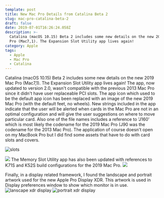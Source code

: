 ```yaml
---
template: post
title: New Mac Pro Details from Catalina Beta 2
slug: mac-pro-catalina-beta-2
draft: false
date: 2019-07-01T16:26:24.058Z
description: >-
  Catalina (macOS 10.15) Beta 2 includes some new details on the new 2019 Mac
  Pro (Mac7,1). The Expansion Slot Utility app lives again!
category: Apple
tags:
  - Apple
  - Mac Pro
  - Catalina
---
```

Catalina (macOS 10.15) Beta 2 includes some new details on the new 2019 Mac Pro (Mac7,1). The Expansion Slot Utility app lives again! The app, now updated to version 2.0, wasn't compatible with the previous 2013 Mac Pro since it didn't have user replaceable PCI slots. The app icon which used to be the default app icon has been replaced with an image of the new 2019 Mac Pro (with the default feet, no wheels). New strings included in the app indicate that the user will be alerted when cards in the Mac Pro are not in an optimal configuration and will give the user suggestions on where to move particular card. Also one of the file names includes a reference to 'J160' which is most likely the codename for the 2019 Mac Pro (J90 was the codename for the 2013 Mac Pro). The application of course doesn't open on my MacBook Pro but I did find some assets that have to do with card slots and covers.


![slots](/media/mac-pro-slot-assets.jpg "Slots App Assets")


![](/media/card-slot-bin.jpg)
The Memory Slot Utility app has also been updated with references to K71S and K52S build configurations for the 2019 Mac Pro.
![](/media/memory-slot-utiltiy.jpg)

Finally, in a display related framework, I found the landscape and portrait artwork used for the new Apple Pro Display XDR. This artwork is used in Display preferences window to show which monitor is in use. 
![lanscape xdr display](/media/pro-xdr-display-landscape.jpg "Apple Pro XDR Display in Landscape")
![portrait xdr display](/media/pro-xdr-display-potrait.jpg "Apple Pro XDR Display in Portrait")
